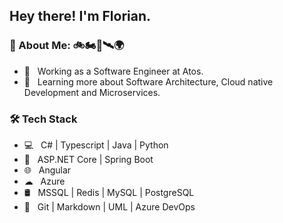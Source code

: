 <h2> Hey there! I'm Florian.</h2>

<h3> 🤖 About Me: 🚲🏍🚀🛰🌍 </h3>

- 💼 &nbsp; Working as a Software Engineer at Atos.
- 🌱 &nbsp; Learning more about Software Architecture, Cloud native Development and Microservices.

<h3>🛠 Tech Stack</h3>

- 💻 &nbsp; C# | Typescript | Java | Python 
- 📒 &nbsp; ASP.NET Core | Spring Boot
- 🌐 &nbsp; Angular
- ☁ &nbsp; Azure
- 🛢 &nbsp; MSSQL | Redis | MySQL | PostgreSQL
- 🔧 &nbsp; Git | Markdown | UML | Azure DevOps

